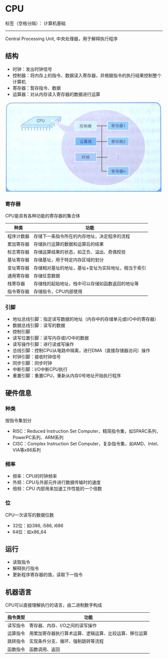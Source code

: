 # CPU

标签（空格分隔）： 计算机基础

---

Central Processing Unit, 中央处理器，用于解释执行程序

## 结构

* 时钟：发出时钟信号
* 控制器：将内存上的指令、数据读入寄存器，并根据指令的执行结果控制整个计算机
* 寄存器：暂存指令、数据
* 运算器：对从内存读入寄存器的数据进行运算

![CPU组成](https://raw.githubusercontent.com/wchaochao/images/master/gitbook-computer-base/cpu-structure.png)

### 寄存器

CPU是具有各种功能的寄存器的集合体

| 种类 | 功能 |
| --- | --- |
| 程序计数器 | 存储下一条指令所在的内存地址，决定程序的流程 |
| 累加寄存器 | 存储执行运算的数据和运算后的结果 |
| 标志寄存器 | 存储运算结果的状态，如正负、溢出、奇偶校验 |
| 基址寄存器 | 存储基址，用于特定内存区域的划分 |
| 变址寄存器 | 存储相对基址的地址，基址+变址为实际地址，相当于索引 |
| 通用寄存器 | 存储任意数据 |
| 栈寄存器 | 存储栈的起始地址，栈中可以存储如函数返回的地址等 |
| 指令寄存器 | 存储指令，CPU内部使用 |

### 引脚

* 地址总线引脚：指定读写数据的地址（内存中的存储单元或I/O中的寄存器）
* 数据总线引脚：读写的数据
* 控制引脚
 * 读写位置引脚：读写内存或I/O中的数据
 * 读写操作引脚：进行读或写操作
 * 总线引脚：控制CPU从电路中隔离，进行DMA（直接存储器访问）操作
 * 时钟引脚：接收时钟信号
 * 同步引脚：同步时钟
 * 中断引脚：I/O中断CPU执行
 * 重置引脚：重置CPU，重新从内存0号地址开始执行程序

## 硬件信息

### 种类

按指令集划分

* RISC：Reduced Instruction Set Computer，精简指令集，如SPARC系列、PowerPC系列、ARM系列
* CISC：Complex Instruction Set Computer，复杂指令集，如AMD、Intel、VIA等x86系列

### 频率

* 频率：CPU的时钟频率
* 外频：CPU与外部元件进行数据传输时的速度
* 倍频：CPU 内部用来加速工作性能的一个倍数

### 位

CPU一次读写的数据位数

* 32位：如i386, i586, i686
* 64位：如x86_64

## 运行

* 读取指令
* 解释执行指令
* 更新程序寄存器的值，读取下一指令

## 机器语言

CPU可以直接理解执行的语言，由二进制数字构成

| 指令类型 | 功能 |
| --- | --- |
| 读写指令 | 寄存器、内存、I/O之间的读写操作 |
| 运算指令 | 用累加寄存器执行算术运算、逻辑运算、比较运算、移位运算 |
| 跳转指令 | 实现条件分支、循环、强制跳转等流程 |
| 函数指令 | 函数调用、返回 |
